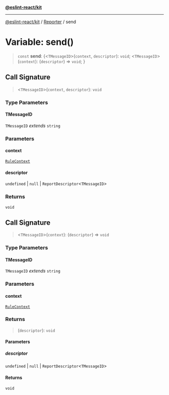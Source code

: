 [**@eslint-react/kit**](../../../../README.md)

***

[@eslint-react/kit](../../../../README.md) / [Reporter](../README.md) / send

# Variable: send()

> `const` **send**: \{\<`TMessageID`\>(`context`, `descriptor`): `void`; \<`TMessageID`\>(`context`): (`descriptor`) => `void`; \}

## Call Signature

> \<`TMessageID`\>(`context`, `descriptor`): `void`

### Type Parameters

#### TMessageID

`TMessageID` *extends* `string`

### Parameters

#### context

[`RuleContext`](../../../../type-aliases/RuleContext.md)

#### descriptor

`undefined` | `null` | `ReportDescriptor`\<`TMessageID`\>

### Returns

`void`

## Call Signature

> \<`TMessageID`\>(`context`): (`descriptor`) => `void`

### Type Parameters

#### TMessageID

`TMessageID` *extends* `string`

### Parameters

#### context

[`RuleContext`](../../../../type-aliases/RuleContext.md)

### Returns

> (`descriptor`): `void`

#### Parameters

##### descriptor

`undefined` | `null` | `ReportDescriptor`\<`TMessageID`\>

#### Returns

`void`
